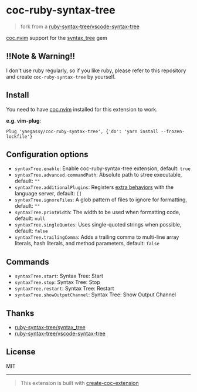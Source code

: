 # coc-ruby-syntax-tree

> fork from a [ruby-syntax-tree/vscode-syntax-tree](https://github.com/ruby-syntax-tree/vscode-syntax-tree)

[coc.nvim](https://github.com/neoclide/coc.nvim) support for the [syntax_tree](https://github.com/ruby-syntax-tree/syntax_tree) gem

## **!!Note & Warning!!**

I don't use ruby regularly, so if you like ruby, please refer to this repository and create `coc-ruby-syntax-tree` by yourself.

## Install

You need to have [coc.nvim](https://github.com/neoclide/coc.nvim) installed for this extension to work.

**e.g. vim-plug**:

```vim
Plug 'yaegassy/coc-ruby-syntax-tree', {'do': 'yarn install --frozen-lockfile'}
```

## Configuration options

- `syntaxTree.enable`: Enable coc-ruby-syntax-tree extension, default: `true`
- `syntaxTree.advanced.commandPath`: Absolute path to stree executable, default: `""`
- `syntaxTree.additionalPlugins`: Registers [extra behaviors](https://github.com/ruby-syntax-tree/syntax_tree#plugins) with the language server, default: `[]`
- `syntaxTree.ignoreFiles`: A glob pattern of files to ignore for formatting, default: `""`
- `syntaxTree.printWidth`: The width to be used when formatting code, default: `null`
- `syntaxTree.singleQuotes`: Uses single-quoted strings when possible, default: `false`
- `syntaxTree.trailingComma`: Adds a trailing comma to multi-line array literals, hash literals, and method parameters, default: `false`

## Commands

- `syntaxTree.start`: Syntax Tree: Start
- `syntaxTree.stop`: Syntax Tree: Stop
- `syntaxTree.restart`: Syntax Tree: Restart
- `syntaxTree.showOutputChannel`: Syntax Tree: Show Output Channel

## Thanks

- [ruby-syntax-tree/syntax_tree](https://github.com/ruby-syntax-tree/syntax_tree)
- [ruby-syntax-tree/vscode-syntax-tree](https://github.com/ruby-syntax-tree/vscode-syntax-tree)

## License

MIT

---

> This extension is built with [create-coc-extension](https://github.com/fannheyward/create-coc-extension)
